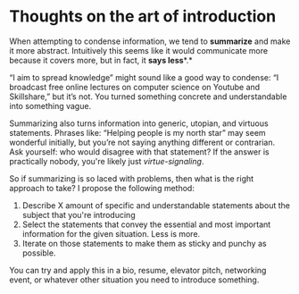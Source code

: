# Thoughts on the art of introduction

When attempting to condense information, we tend to **summarize** and make it more abstract. Intuitively this seems like it would communicate more because it covers more, but in fact, it **says less***.*

“I aim to spread knowledge” might sound like a good way to condense: “I broadcast free online lectures on computer science on Youtube and Skillshare,” but it’s not. You turned something concrete and understandable into something vague.

Summarizing also turns information into generic, utopian, and virtuous statements. Phrases like: “Helping people is my north star” may seem wonderful initially, but you’re not saying anything different or contrarian. Ask yourself: who would disagree with that statement? If the answer is practically nobody, you're likely just *virtue-signaling*.

So if summarizing is so laced with problems, then what is the right approach to take? I propose the following method:

1. Describe X amount of specific and understandable statements about the subject that you're introducing
2. Select the statements that convey the essential and most important information for the given situation. Less is more.
3. Iterate on those statements to make them as sticky and punchy as possible.

You can try and apply this in a bio, resume, elevator pitch, networking event, or whatever other situation you need to introduce something.